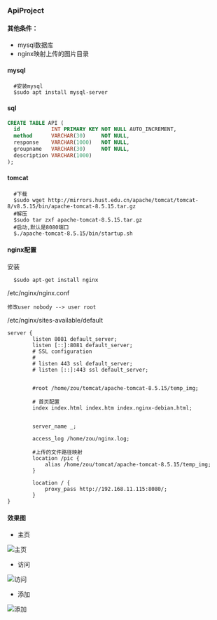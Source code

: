 ### ApiProject
#### 其他条件：
* mysql数据库
* nginx映射上传的图片目录

#### mysql
```
  #安装mysql
  $sudo apt install mysql-server
```

#### sql
```sql
CREATE TABLE API (
  id          INT PRIMARY KEY NOT NULL AUTO_INCREMENT,
  method      VARCHAR(30)     NOT NULL,
  response    VARCHAR(1000)   NOT NULL,
  groupname   VARCHAR(30)     NOT NULL,
  description VARCHAR(1000)
);
```

#### tomcat
```
  #下载
  $sudo wget http://mirrors.hust.edu.cn/apache/tomcat/tomcat-8/v8.5.15/bin/apache-tomcat-8.5.15.tar.gz
  #解压
  $sudo tar zxf apache-tomcat-8.5.15.tar.gz
  #启动,默认是8080端口
  $./apache-tomcat-8.5.15/bin/startup.sh
```

#### nginx配置
安装
```
  $sudo apt-get install nginx
```

/etc/nginx/nginx.conf
```
修改user nobody --> user root
```
/etc/nginx/sites-available/default

```
server {
        listen 8081 default_server;
        listen [::]:8081 default_server;
        # SSL configuration
        #
        # listen 443 ssl default_server;
        # listen [::]:443 ssl default_server;
        

        #root /home/zou/tomcat/apache-tomcat-8.5.15/temp_img;

        # 首页配置
        index index.html index.htm index.nginx-debian.html;


        server_name _;

        access_log /home/zou/nginx.log;

        #上传的文件路径映射             
        location /pic {
            alias /home/zou/tomcat/apache-tomcat-8.5.15/temp_img;
        }
        
        location / {
            proxy_pass http://192.168.11.115:8080/;
        }
}
```




#### 效果图
* 主页

![主页](http://itzyf.qiniudn.com/20170704170534.jpg)
* 访问

![访问](http://itzyf.qiniudn.com/20170704170625.jpg)
* 添加

![添加](http://itzyf.qiniudn.com/20170704170608.jpg)


